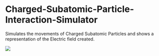 # Charged-Subatomic-Particle-Interaction-Simulator
Simulates the movements of Charged Subatomic Particles and shows a representation of the Electric field created.

<img style="float: center;" src="http://oi67.tinypic.com/ih4n82.jpg">

